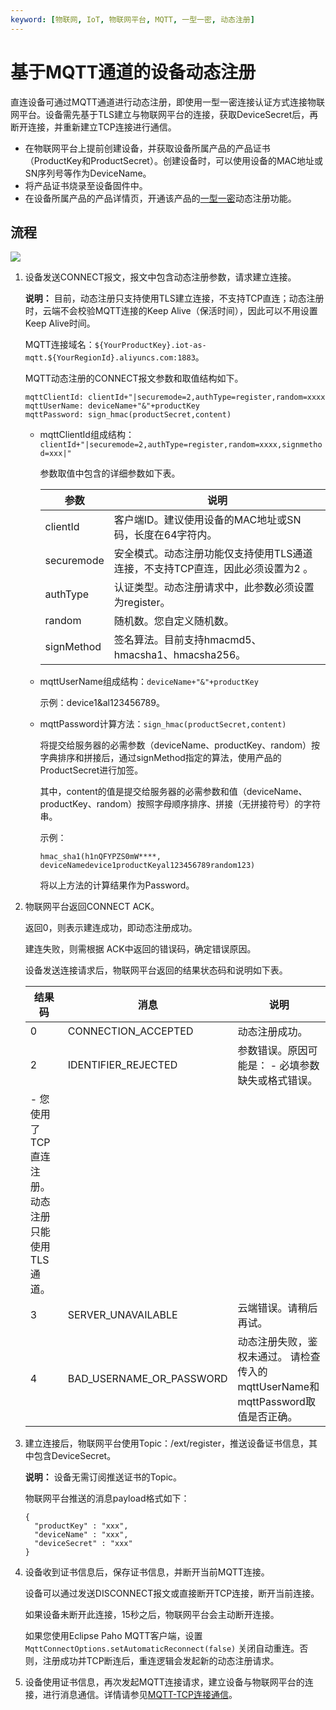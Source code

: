 ```yaml
---
keyword: [物联网, IoT, 物联网平台, MQTT, 一型一密, 动态注册]
---
```


# 基于MQTT通道的设备动态注册

直连设备可通过MQTT通道进行动态注册，即使用一型一密连接认证方式连接物联网平台。设备需先基于TLS建立与物联网平台的连接，获取DeviceSecret后，再断开连接，并重新建立TCP连接进行通信。

-   在物联网平台上提前创建设备，并获取设备所属产品的产品证书（ProductKey和ProductSecret）。创建设备时，可以使用设备的MAC地址或SN序列号等作为DeviceName。
-   将产品证书烧录至设备固件中。
-   在设备所属产品的产品详情页，开通该产品的[一型一密](/intl.zh-CN/设备接入/设备安全认证/一型一密.md)动态注册功能。

## 流程

![](https://static-aliyun-doc.oss-cn-hangzhou.aliyuncs.com/assets/img/zh-CN/2958749951/p57853.jpeg)

1.  设备发送CONNECT报文，报文中包含动态注册参数，请求建立连接。

    **说明：** 目前，动态注册只支持使用TLS建立连接，不支持TCP直连；动态注册时，云端不会校验MQTT连接的Keep Alive（保活时间），因此可以不用设置Keep Alive时间。

    MQTT连接域名：`${YourProductKey}.iot-as-mqtt.${YourRegionId}.aliyuncs.com:1883`。

    MQTT动态注册的CONNECT报文参数和取值结构如下。

    ```
    mqttClientId: clientId+"|securemode=2,authType=register,random=xxxx,signmethod=xxx|"
    mqttUserName: deviceName+"&"+productKey
    mqttPassword: sign_hmac(productSecret,content) 
    ```

    -   mqttClientId组成结构：`clientId+"|securemode=2,authType=register,random=xxxx,signmethod=xxx|"`

        参数取值中包含的详细参数如下表。

        |参数|说明|
        |--|--|
        |clientId|客户端ID。建议使用设备的MAC地址或SN码，长度在64字符内。|
        |securemode|安全模式。动态注册功能仅支持使用TLS通道连接，不支持TCP直连，因此必须设置为2 。|
        |authType|认证类型。动态注册请求中，此参数必须设置为register。|
        |random|随机数。您自定义随机数。|
        |signMethod|签名算法。目前支持hmacmd5、hmacsha1、hmacsha256。|

    -   mqttUserName组成结构：`deviceName+"&"+productKey`

        示例：device1&al123456789。

    -   mqttPassword计算方法：`sign_hmac(productSecret,content)`

        将提交给服务器的必需参数（deviceName、productKey、random）按字典排序和拼接后，通过signMethod指定的算法，使用产品的ProductSecret进行加签。

        其中，content的值是提交给服务器的必需参数和值（deviceName、productKey、random）按照字母顺序排序、拼接（无拼接符号）的字符串。

        示例：

        ```
        hmac_sha1(h1nQFYPZS0mW****, deviceNamedevice1productKeyal123456789random123)
        ```

        将以上方法的计算结果作为Password。

2.  物联网平台返回CONNECT ACK。

    返回0，则表示建连成功，即动态注册成功。

    建连失败，则需根据 ACK中返回的错误码，确定错误原因。

    设备发送连接请求后，物联网平台返回的结果状态码和说明如下表。

    |结果码|消息|说明|
    |---|--|--|
    |0|CONNECTION\_ACCEPTED|动态注册成功。|
    |2|IDENTIFIER\_REJECTED|参数错误。原因可能是：     -   必填参数缺失或格式错误。
    -   您使用了TCP直连注册。动态注册只能使用TLS通道。 |
    |3|SERVER\_UNAVAILABLE|云端错误。请稍后再试。|
    |4|BAD\_USERNAME\_OR\_PASSWORD|动态注册失败，鉴权未通过。 请检查传入的mqttUserName和mqttPassword取值是否正确。 |

3.  建立连接后，物联网平台使用Topic：/ext/register，推送设备证书信息，其中包含DeviceSecret。

    **说明：** 设备无需订阅推送证书的Topic。

    物联网平台推送的消息payload格式如下：

    ```
    {
      "productKey" : "xxx",
      "deviceName" : "xxx",
      "deviceSecret" : "xxx"
    }
    ```

4.  设备收到证书信息后，保存证书信息，并断开当前MQTT连接。

    设备可以通过发送DISCONNECT报文或直接断开TCP连接，断开当前连接。

    如果设备未断开此连接，15秒之后，物联网平台会主动断开连接。

    如果您使用Eclipse Paho MQTT客户端，设置`MqttConnectOptions.setAutomaticReconnect(false)` 关闭自动重连。否则，注册成功并TCP断连后，重连逻辑会发起新的动态注册请求。

5.  设备使用证书信息，再次发起MQTT连接请求，建立设备与物联网平台的连接，进行消息通信。详情请参见[MQTT-TCP连接通信](/intl.zh-CN/设备接入/使用开放协议自主接入/MQTT协议接入/MQTT-TCP连接通信.md)。


